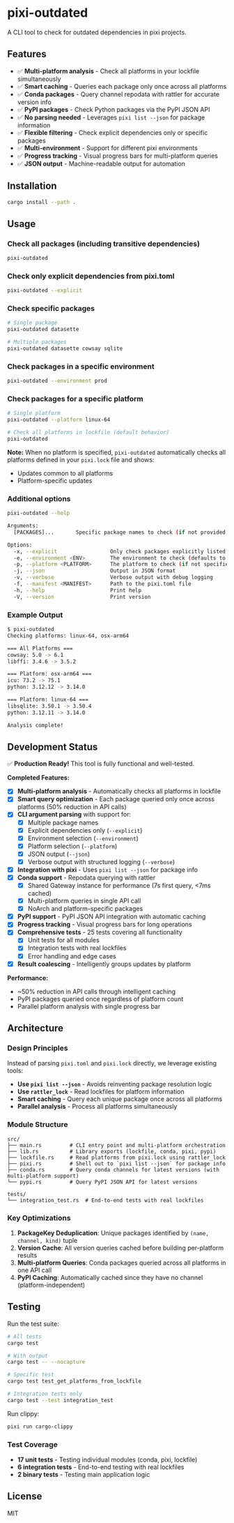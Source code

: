 # pixi-outdated

A CLI tool to check for outdated dependencies in pixi projects.

## Features

- ✅ **Multi-platform analysis** - Check all platforms in your lockfile simultaneously
- ✅ **Smart caching** - Queries each package only once across all platforms
- ✅ **Conda packages** - Query channel repodata with rattler for accurate version info
- ✅ **PyPI packages** - Check Python packages via the PyPI JSON API
- ✅ **No parsing needed** - Leverages `pixi list --json` for package information
- ✅ **Flexible filtering** - Check explicit dependencies only or specific packages
- ✅ **Multi-environment** - Support for different pixi environments
- ✅ **Progress tracking** - Visual progress bars for multi-platform queries
- ✅ **JSON output** - Machine-readable output for automation

## Installation

```bash
cargo install --path .
```

## Usage

### Check all packages (including transitive dependencies)

```bash
pixi-outdated
```

### Check only explicit dependencies from pixi.toml

```bash
pixi-outdated --explicit
```

### Check specific packages

```bash
# Single package
pixi-outdated datasette

# Multiple packages
pixi-outdated datasette cowsay sqlite
```

### Check packages in a specific environment

```bash
pixi-outdated --environment prod
```

### Check packages for a specific platform

```bash
# Single platform
pixi-outdated --platform linux-64

# Check all platforms in lockfile (default behavior)
pixi-outdated
```

**Note:** When no platform is specified, `pixi-outdated` automatically checks all platforms defined in your `pixi.lock` file and shows:

- Updates common to all platforms
- Platform-specific updates

### Additional options

```bash
pixi-outdated --help

Arguments:
  [PACKAGES]...       Specific package names to check (if not provided, checks all packages)

Options:
  -x, --explicit                 Only check packages explicitly listed in pixi.toml
  -e, --environment <ENV>        The environment to check (defaults to the default environment)
  -p, --platform <PLATFORM>      The platform to check (if not specified, checks all platforms in lockfile)
  -j, --json                     Output in JSON format
  -v, --verbose                  Verbose output with debug logging
  -f, --manifest <MANIFEST>      Path to the pixi.toml file
  -h, --help                     Print help
  -V, --version                  Print version
```

### Example Output

```bash
$ pixi-outdated
Checking platforms: linux-64, osx-arm64

=== All Platforms ===
cowsay: 5.0 -> 6.1
libffi: 3.4.6 -> 3.5.2

=== Platform: osx-arm64 ===
icu: 73.2 -> 75.1
python: 3.12.12 -> 3.14.0

=== Platform: linux-64 ===
libsqlite: 3.50.1 -> 3.50.4
python: 3.12.11 -> 3.14.0

Analysis complete!
```

## Development Status

✅ **Production Ready!** This tool is fully functional and well-tested.

**Completed Features:**

- [x] **Multi-platform analysis** - Automatically checks all platforms in lockfile
- [x] **Smart query optimization** - Each package queried only once across platforms (50% reduction in API calls)
- [x] **CLI argument parsing** with support for:
  - [x] Multiple package names
  - [x] Explicit dependencies only (`--explicit`)
  - [x] Environment selection (`--environment`)
  - [x] Platform selection (`--platform`)
  - [x] JSON output (`--json`)
  - [x] Verbose output with structured logging (`--verbose`)
- [x] **Integration with pixi** - Uses `pixi list --json` for package info
- [x] **Conda support** - Repodata querying with rattler
  - [x] Shared Gateway instance for performance (7s first query, <7ms cached)
  - [x] Multi-platform queries in single API call
  - [x] NoArch and platform-specific packages
- [x] **PyPI support** - PyPI JSON API integration with automatic caching
- [x] **Progress tracking** - Visual progress bars for long operations
- [x] **Comprehensive tests** - 25 tests covering all functionality
  - [x] Unit tests for all modules
  - [x] Integration tests with real lockfiles
  - [x] Error handling and edge cases
- [x] **Result coalescing** - Intelligently groups updates by platform

**Performance:**

- ~50% reduction in API calls through intelligent caching
- PyPI packages queried once regardless of platform count
- Parallel platform analysis with single progress bar

## Architecture

### Design Principles

Instead of parsing `pixi.toml` and `pixi.lock` directly, we leverage existing tools:

- **Use `pixi list --json`** - Avoids reinventing package resolution logic
- **Use `rattler_lock`** - Read lockfiles for platform information
- **Smart caching** - Query each unique package once across all platforms
- **Parallel analysis** - Process all platforms simultaneously

### Module Structure

```
src/
├── main.rs         # CLI entry point and multi-platform orchestration
├── lib.rs          # Library exports (lockfile, conda, pixi, pypi)
├── lockfile.rs     # Read platforms from pixi.lock using rattler_lock
├── pixi.rs         # Shell out to `pixi list --json` for package info
├── conda.rs        # Query conda channels for latest versions (with multi-platform support)
└── pypi.rs         # Query PyPI JSON API for latest versions

tests/
└── integration_test.rs  # End-to-end tests with real lockfiles
```

### Key Optimizations

1. **PackageKey Deduplication**: Unique packages identified by `(name, channel, kind)` tuple
2. **Version Cache**: All version queries cached before building per-platform results
3. **Multi-platform Queries**: Conda packages queried across all platforms in one API call
4. **PyPI Caching**: Automatically cached since they have no channel (platform-independent)

## Testing

Run the test suite:

```bash
# All tests
cargo test

# With output
cargo test -- --nocapture

# Specific test
cargo test test_get_platforms_from_lockfile

# Integration tests only
cargo test --test integration_test
```

Run clippy:

```bash
pixi run cargo-clippy
```

### Test Coverage

- **17 unit tests** - Testing individual modules (conda, pixi, lockfile)
- **6 integration tests** - End-to-end testing with real lockfiles
- **2 binary tests** - Testing main application logic

## License

MIT
